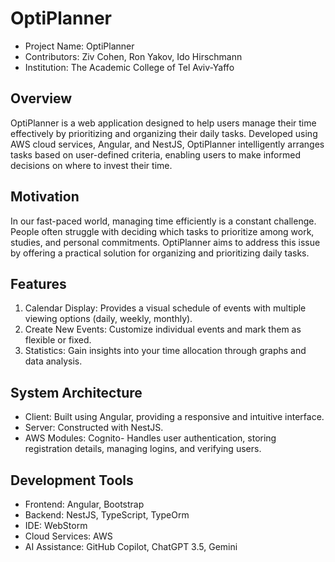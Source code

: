 # OptiPlanner
* Project Name: OptiPlanner
* Contributors: Ziv Cohen, Ron Yakov, Ido Hirschmann
* Institution: The Academic College of Tel Aviv-Yaffo

## Overview
OptiPlanner is a web application designed to help users manage their time effectively by prioritizing and organizing their daily tasks. Developed using AWS cloud services, Angular, and NestJS, OptiPlanner intelligently arranges tasks based on user-defined criteria, enabling users to make informed decisions on where to invest their time.

## Motivation
In our fast-paced world, managing time efficiently is a constant challenge. People often struggle with deciding which tasks to prioritize among work, studies, and personal commitments. OptiPlanner aims to address this issue by offering a practical solution for organizing and prioritizing daily tasks.

## Features
1. Calendar Display: Provides a visual schedule of events with multiple viewing options (daily, weekly, monthly).
2. Create New Events: Customize individual events and mark them as flexible or fixed.
3. Statistics: Gain insights into your time allocation through graphs and data analysis.

## System Architecture
* Client: Built using Angular, providing a responsive and intuitive interface.
* Server: Constructed with NestJS.
* AWS Modules: Cognito- Handles user authentication, storing registration details, managing logins, and verifying users.

## Development Tools
* Frontend: Angular, Bootstrap
* Backend: NestJS, TypeScript, TypeOrm
* IDE: WebStorm
* Cloud Services: AWS
* AI Assistance: GitHub Copilot, ChatGPT 3.5, Gemini
